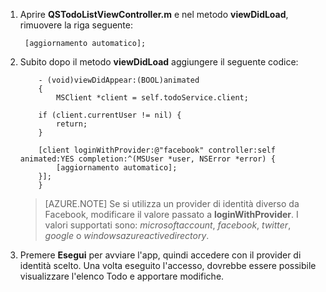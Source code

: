 1. Aprire **QSTodoListViewController.m** e nel metodo **viewDidLoad**, rimuovere la riga seguente:

        [aggiornamento automatico];

2.	Subito dopo il metodo **viewDidLoad** aggiungere il seguente codice:  

			- (void)viewDidAppear:(BOOL)animated
			{
				MSClient *client = self.todoService.client;
			
			if (client.currentUser != nil) {
				return;
			}

			[client loginWithProvider:@"facebook" controller:self animated:YES completion:^(MSUser *user, NSError *error) {
                [aggiornamento automatico];
            }];
			}

    > [AZURE.NOTE] Se si utilizza un provider di identità diverso da Facebook, modificare il valore passato a **loginWithProvider**. I valori supportati sono: _microsoftaccount_, _facebook_, _twitter_, _google_ o _windowsazureactivedirectory_.

3. Premere **Esegui** per avviare l'app, quindi accedere con il provider di identità scelto. Una volta eseguito l'accesso, dovrebbe essere possibile visualizzare l'elenco Todo e apportare modifiche.

<!--HONumber=49-->